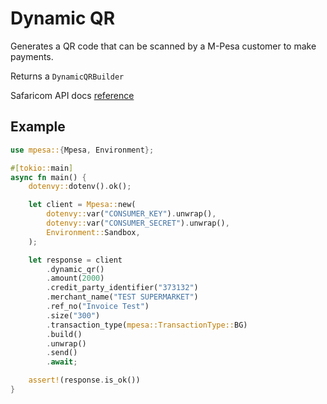 # Dynamic QR

Generates a QR code that can be scanned by a M-Pesa customer to make
payments.

Returns a `DynamicQRBuilder`

Safaricom API docs [reference](https://developer.safaricom.co.ke/APIs/DynamicQRCode)

## Example

```rust
use mpesa::{Mpesa, Environment};

#[tokio::main]
async fn main() {
    dotenvy::dotenv().ok();

    let client = Mpesa::new(
        dotenvy::var("CONSUMER_KEY").unwrap(),
        dotenvy::var("CONSUMER_SECRET").unwrap(),
        Environment::Sandbox,
    );

    let response = client
        .dynamic_qr()
        .amount(2000)
        .credit_party_identifier("373132")
        .merchant_name("TEST SUPERMARKET")
        .ref_no("Invoice Test")
        .size("300")
        .transaction_type(mpesa::TransactionType::BG)
        .build()
        .unwrap()
        .send()
        .await;

    assert!(response.is_ok())
}
```
